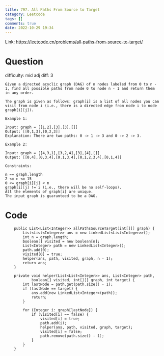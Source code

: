 ```yaml
---
title: 797. All Paths From Source to Target
category: Leetcode
tags: []
comments: true
date: 2022-10-29 19:34
---
```



Link: https://leetcode.cn/problems/all-paths-from-source-to-target/

# Question

difficulty: mid
adj diff: 3

    Given a directed acyclic graph (DAG) of n nodes labeled from 0 to n - 1, find all possible paths from node 0 to node n - 1 and return them in any order.

    The graph is given as follows: graph[i] is a list of all nodes you can visit from node i (i.e., there is a directed edge from node i to node graph[i][j]).

    Example 1:

    Input: graph = [[1,2],[3],[3],[]]
    Output: [[0,1,3],[0,2,3]]
    Explanation: There are two paths: 0 -> 1 -> 3 and 0 -> 2 -> 3.

    Example 2:

    Input: graph = [[4,3,1],[3,2,4],[3],[4],[]]
    Output: [[0,4],[0,3,4],[0,1,3,4],[0,1,2,3,4],[0,1,4]]

    Constraints:

    n == graph.length
    2 <= n <= 15
    0 <= graph[i][j] < n
    graph[i][j] != i (i.e., there will be no self-loops).
    All the elements of graph[i] are unique.
    The input graph is guaranteed to be a DAG.

# Code

```
    public List<List<Integer>> allPathsSourceTarget(int[][] graph) {
        List<List<Integer>> ans = new LinkedList<List<Integer>>();
        int n = graph.length;
        boolean[] visited = new boolean[n];
        List<Integer> path = new LinkedList<Integer>();
        path.add(0);
        visited[0] = true;
        helper(ans, path, visited, graph, n - 1);
        return ans;
    }

    private void helper(List<List<Integer>> ans, List<Integer> path,
            boolean[] visited, int[][] graph, int target) {
        int lastNode = path.get(path.size() - 1);
        if (lastNode == target) {
            ans.add(new LinkedList<Integer>(path));
            return;
        }

        for (Integer i: graph[lastNode]) {
            if (visited[i] == false) {
                visited[i] = true;
                path.add(i);
                helper(ans, path, visited, graph, target);
                visited[i] = false;
                path.remove(path.size() - 1);
            }
        }
    }
```
